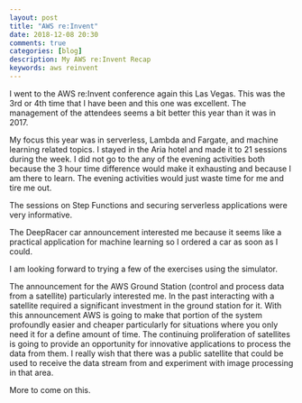 ```yaml
---
layout: post
title: "AWS re:Invent"
date: 2018-12-08 20:30
comments: true
categories: [blog]
description: My AWS re:Invent Recap
keywords: aws reinvent
---
```

I went to the AWS re:Invent conference again this Las Vegas.
This was the 3rd or 4th time that I have been and this one was excellent.
The management of the attendees seems a bit better this year than it was in 2017.

My focus this year was in serverless, Lambda and Fargate, and machine learning related topics.
I stayed in the Aria hotel and made it to 21 sessions during the week.
I did not go to the any of the evening activities both because the 3 hour time difference would make it exhausting and because I am there to learn.
The evening activities would just waste time for me and tire me out.

The sessions on Step Functions and securing serverless applications were very informative.

The DeepRacer car announcement interested me because it seems like a practical application for machine learning so I ordered a car as soon as I could.

I am looking forward to trying a few of the exercises using the simulator.

The announcement for the AWS Ground Station (control and process data from a satellite) particularly interested me.
In the past interacting with a satellite required a significant investment in the ground station for it.
With this announcement AWS is going to make that portion of the system profoundly easier and cheaper particularly for situations where you only need it for a define amount of time.
The continuing proliferation of satellites is going to provide an opportunity for innovative applications to process the data from them.
I really wish that there was a public satellite that could be used to receive the data stream from and experiment with image processing in that area.


More to come on this.


